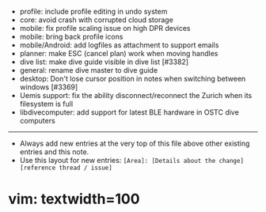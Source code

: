 - profile: include profile editing in undo system
- core: avoid crash with corrupted cloud storage
- mobile: fix profile scaling issue on high DPR devices
- mobile: bring back profile icons
- mobile/Android: add logfiles as attachment to support emails
- planner: make ESC (cancel plan) work when moving handles
- dive list: make dive guide visible in dive list [#3382]
- general: rename dive master to dive guide
- desktop: Don't lose cursor position in notes when switching between windows [#3369]
- Uemis support: fix the ability disconnect/reconnect the Zurich when its filesystem is full
- libdivecomputer: add support for latest BLE hardware in OSTC dive computers

---
* Always add new entries at the very top of this file above other existing entries and this note.
* Use this layout for new entries: `[Area]: [Details about the change] [reference thread / issue]`
# vim: textwidth=100
